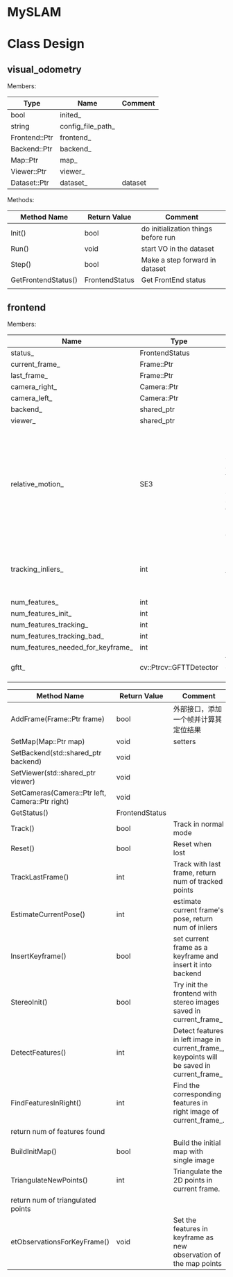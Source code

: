 # MySLAM

# Class Design

## visual_odometry

Members:

| Type          | Name              | Comment |
| ------------- | ----------------- | ------- |
| bool          | inited_           |         |
| string        | config_file_path_ |         |
| Frontend::Ptr | frontend_         |         |
| Backend::Ptr  | backend_          |         |
| Map::Ptr      | map_              |         |
| Viewer::Ptr   | viewer_           |         |
| Dataset::Ptr  | dataset_          | dataset |

Methods:

| Method Name         | Return Value   | Comment                             |
| ------------------- | -------------- | ----------------------------------- |
| Init()              | bool           | do initialization things before run |
| Run()               | void           | start VO in the dataset             |
| Step()              | bool           | Make a step forward in dataset      |
| GetFrontendStatus() | FrontendStatus | Get FrontEnd status                 |
|                     |                |                                     |

## frontend

Members:

| Name                              | Type                    | Comment                                                      |
| --------------------------------- | ----------------------- | ------------------------------------------------------------ |
| status_                           | FrontendStatus          |                                                              |
| current_frame_                    | Frame::Ptr              |                                                              |
| last_frame_                       | Frame::Ptr              |                                                              |
| camera_right_                     | Camera::Ptr             |                                                              |
| camera_left_                      | Camera::Ptr             |                                                              |
| backend_                          | shared_ptr<Backend>     |                                                              |
| viewer_                           | shared_ptr<Viewer>      |                                                              |
| relative_motion_                  | SE3                     | relative motion between current and last frame.  Used to estimate current frame’s pose’s initial value |
| tracking_inliers_                 | int                     | number of inliers, used for testing new keyframes            |
| num_features_                     | int                     |                                                              |
| num_features_init_                | int                     |                                                              |
| num_features_tracking_            | int                     |                                                              |
| num_features_tracking_bad_        | int                     |                                                              |
| num_features_needed_for_keyframe_ | int                     |                                                              |
| gftt_                             | cv::Ptrcv::GFTTDetector | feature detector in opencv                                   |

| Method Name                                     | Return Value   | Comment                                                      |
| ----------------------------------------------- | -------------- | ------------------------------------------------------------ |
| AddFrame(Frame::Ptr frame)                      | bool           | 外部接口，添加一个帧并计算其定位结果                         |
| SetMap(Map::Ptr map)                            | void           | setters                                                      |
| SetBackend(std::shared_ptr<Backend> backend)    | void           |                                                              |
| SetViewer(std::shared_ptr<Viewer> viewer)       | void           |                                                              |
| SetCameras(Camera::Ptr left, Camera::Ptr right) | void           |                                                              |
| GetStatus()                                     | FrontendStatus |                                                              |
| Track()                                         | bool           | Track in normal mode                                         |
| Reset()                                         | bool           | Reset when lost                                              |
| TrackLastFrame()                                | int            | Track with last frame, return num of tracked points          |
| EstimateCurrentPose()                           | int            | estimate current frame's pose, return num of inliers         |
| InsertKeyframe()                                | bool           | set current frame as a keyframe and insert it into backend   |
| StereoInit()                                    | bool           | Try init the frontend with stereo images saved in current_frame_ |
| DetectFeatures()                                | int            | Detect features in left image in current_frame_, keypoints will be saved in current_frame_ |
| FindFeaturesInRight()                           | int            | Find the corresponding features in right image of current_frame_. |
| return num of features found                    |                |                                                              |
| BuildInitMap()                                  | bool           | Build the initial map with single image                      |
| TriangulateNewPoints()                          | int            | Triangulate the 2D points in current frame.                  |
| return num of triangulated points               |                |                                                              |
| etObservationsForKeyFrame()                     | void           | Set the features in keyframe as new observation of the map points |